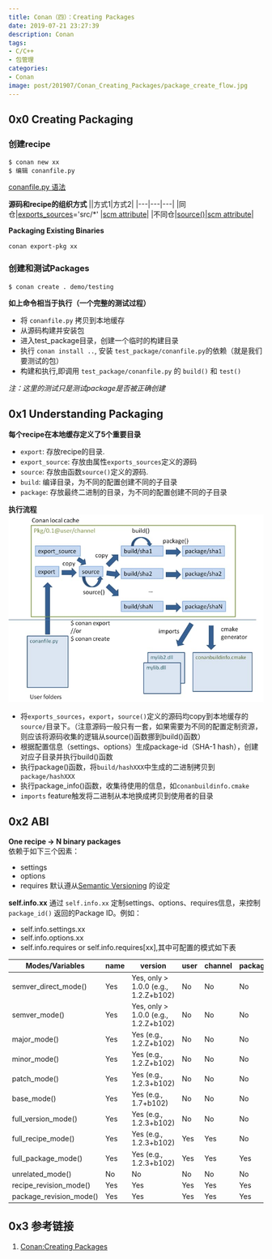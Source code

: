 ```yaml
---
title: Conan（四）：Creating Packages
date: 2019-07-21 23:27:39
description: Conan
tags:
- C/C++
- 包管理
categories:
- Conan
image: post/201907/Conan_Creating_Packages/package_create_flow.jpg
---
```


## 0x0 Creating Packaging

### 创建recipe
```
$ conan new xx
$ 编辑 conanfile.py
```
[conanfile.py 语法](https://docs.conan.io/en/latest/reference/conanfile.html#conanfile-reference)

**源码和recipe的组织方式**
||方式1|方式2|
|---|---|---|
|同仓|[exports_sources](https://docs.conan.io/en/latest/reference/conanfile/attributes.html#exports-sources)='src/*' |[scm attribute](https://docs.conan.io/en/latest/reference/conanfile/attributes.html#scm-attribute)|
|不同仓|[source()](https://docs.conan.io/en/latest/reference/conanfile/methods.html#source)|[scm attribute](https://docs.conan.io/en/latest/reference/conanfile/attributes.html#scm-attribute)|

**Packaging Existing Binaries**
```
conan export-pkg xx
```

### 创建和测试Packages
```
$ conan create . demo/testing
```
**如上命令相当于执行（一个完整的测试过程）**
- 将 `conanfile.py` 拷贝到本地缓存
- 从源码构建并安装包
- 进入test_package目录，创建一个临时的构建目录
- 执行 `conan install ..`, 安装 `test_package/conanfile.py`的依赖（就是我们要测试的包）
- 构建和执行,即调用 `test_package/conanfile.py` 的 `build()` 和 `test()` 

*注：这里的测试只是测试package是否被正确创建*

## 0x1 Understanding Packaging

**每个recipe在本地缓存定义了5个重要目录**
- `export`: 存放recipe的目录.
- `export_source`: 存放由属性`exports_sources`定义的源码
- `source`: 存放由函数`source()`定义的源码.
- `build`: 编译目录，为不同的配置创建不同的子目录
- `package`: 存放最终二进制的目录，为不同的配置创建不同的子目录

**执行流程**
![package_create_flow](Conan_Creating_Packages/package_create_flow.jpg)

- 将`exports_sources`，`export`，`source()`定义的源码均copy到本地缓存的`source/`目录下。（注意源码一般只有一套，如果需要为不同的配置定制资源，则应该将源码收集的逻辑从source()函数挪到build()函数）
- 根据配置信息（settings、options）生成package-id（SHA-1 hash），创建对应子目录并执行build()函数
- 执行package()函数，将`build/hashXXX`中生成的二进制拷贝到`package/hashXXX`
- 执行package_info()函数，收集待使用的信息，如`conanbuildinfo.cmake`
- `imports` feature触发将二进制从本地换成拷贝到使用者的目录 

## 0x2 ABI

**One recipe -> N binary packages**  
依赖于如下三个因素：
- settings
- options
- requires 默认遵从[Semantic Versioning](https://semver.org/) 的设定


**self.info.xx**
通过 `self.info.xx` 定制settings、options、requires信息，来控制 `package_id()` 返回的Package ID。例如：

- self.info.settings.xx
- self.info.options.xx
- self.info.requires or self.info.requires[xx],其中可配置的模式如下表

|Modes/Variables|name|version|user|channel|package_id|RREV|PREV|
|---|---|---|---|---|---|---|---|
|semver_direct_mode()|Yes|Yes, only > 1.0.0 (e.g., 1.2.Z+b102)|No|No|No|No|No|
|semver_mode()|Yes|Yes, only > 1.0.0 (e.g., 1.2.Z+b102)|No|No|No|No|No|
|major_mode()|Yes|Yes (e.g., 1.2.Z+b102)|No|No|No|No|No|
|minor_mode()|Yes|Yes (e.g., 1.2.Z+b102)|No|No|No|No|No|
|patch_mode()|Yes|Yes (e.g., 1.2.3+b102)|No|No|No|No|No|
|base_mode()|Yes|Yes (e.g., 1.7+b102)|No|No|No|No|No|
|full_version_mode()|Yes|Yes (e.g., 1.2.3+b102)|No|No|No|No|No|
|full_recipe_mode()|Yes|Yes (e.g., 1.2.3+b102)|Yes|Yes|No|No|No|
|full_package_mode()|Yes|Yes (e.g., 1.2.3+b102)|Yes|Yes|Yes|No|No|
|unrelated_mode()|No|No|No|No|No|No|No|
|recipe_revision_mode()|Yes|Yes|Yes|Yes|Yes|Yes|No|
|package_revision_mode()|Yes|Yes|Yes|Yes|Yes|Yes|Yes|
## 0x3 参考链接
1. [Conan:Creating Packages](https://docs.conan.io/en/latest/creating_packages.html)